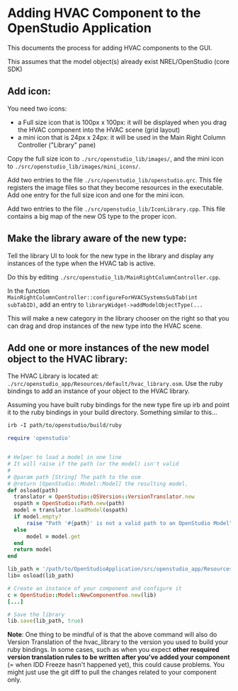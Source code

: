 # Adding HVAC Component to the OpenStudio Application

This documents the process for adding HVAC components to the GUI.

This assumes that the model object(s) already exist NREL/OpenStudio (core SDK)

## Add icon:

You need two icons:

* a Full size icon that is 100px x 100px: it will be displayed when you drag the HVAC component into the HVAC scene (grid layout)
* a mini icon that is 24px x 24px: it will be used in the Main Right Column Controller ("Library" pane)

Copy the full size icon to `./src/openstudio_lib/images/`, and the mini icon to `./src/openstudio_lib/images/mini_icons/`.

Add two entries to the file `./src/openstudio_lib/openstudio.qrc`.
This file registers the image files so that they become resources in the executable.
Add one entry for the full size icon and one for the mini icon.

Add two entries to the file `./src/openstudio_lib/IconLibrary.cpp`.
This file contains a big map of the new OS type to the proper icon.

## Make the library aware of the new type:

Tell the library UI to look for the new type in the library and
display any instances of the type when the HVAC tab is active.

Do this by editing `./src/openstudio_lib/MainRightColumnController.cpp`.

In the function `MainRightColumnController::configureForHVACSystemsSubTab(int subTabID)`,
add an entry to `libraryWidget->addModelObjectType(...`

This will make a new category in the library chooser on the right so that you
can drag and drop instances of the new type into the HVAC scene.

## Add one or more instances of the new model object to the HVAC library:

  The HVAC Library is located at: `./src/openstudio_app/Resources/default/hvac_library.osm`.
  Use the ruby bindings to add an instance of your object to the HVAC library.

  Assuming you have built ruby bindings for the new type fire up irb and point it to the
  ruby bindings in your build directory.  Something similar to this...

```ruby
irb -I path/to/openstudio/build/ruby

require 'openstudio'


# Helper to load a model in one line
# It will raise if the path (or the model) isn't valid
#
# @param path [String] The path to the osm
# @return [OpenStudio::Model::Model] the resulting model.
def osload(path)
  translator = OpenStudio::OSVersion::VersionTranslator.new
  ospath = OpenStudio::Path.new(path)
  model = translator.loadModel(ospath)
  if model.empty?
      raise "Path '#{path}' is not a valid path to an OpenStudio Model"
  else
      model = model.get
  end
  return model
end

lib_path = '/path/to/OpenStudioApplication/src/openstudio_app/Resources/default/hvac_library.osm'
lib= osload(lib_path)

# Create an instance of your component and configure it
c = OpenStudio::Model::NewComponentFoo.new(lib)
[...]

# Save the library
lib.save(lib_path, true)
```

**Note**: One thing to be mindful of is that the above command will also do Version Translation of the hvac_library to the version you used to build your ruby bindings.
In some cases, such as when you expect **other resquired version translation rules to be written after you've added your component** (= when IDD Freeze hasn't happened yet), this could cause problems.
You might just use the git diff to pull the changes related to your component only.
